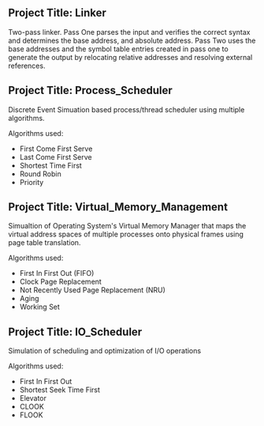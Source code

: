 ## Project Title: Linker

Two-pass linker. Pass One parses the input and verifies the correct syntax and determines the base address, and absolute address. Pass Two uses the base addresses and the symbol table entries created in pass one to generate the output by relocating relative addresses and resolving external references. 

## Project Title: Process_Scheduler

Discrete Event Simuation based process/thread scheduler using multiple algorithms. 

Algorithms used:
* First Come First Serve
* Last Come First Serve
* Shortest Time First
* Round Robin
* Priority

## Project Title: Virtual_Memory_Management

Simualtion of Operating System's Virtual Memory Manager that maps the virtual address spaces of multiple processes onto physical frames using page table translation.

Algorithms used:
* First In First Out (FIFO)
* Clock Page Replacement
* Not Recently Used Page Replacement (NRU)
* Aging
* Working Set

## Project Title: IO_Scheduler

Simulation of scheduling and optimization of I/O operations

Algorithms used:
* First In First Out
* Shortest Seek Time First
* Elevator
* CLOOK
* FLOOK
